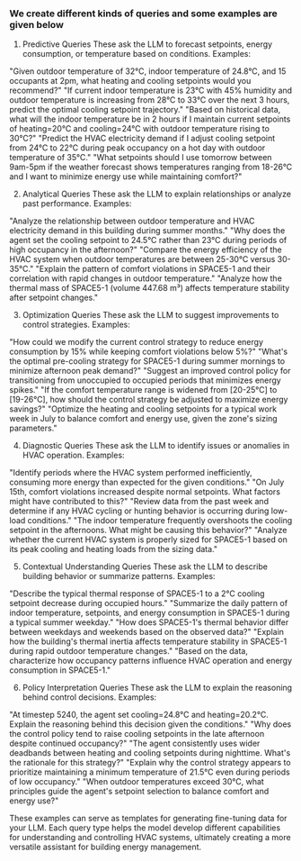 ### We create different kinds of queries and some examples are given below
1. Predictive Queries
These ask the LLM to forecast setpoints, energy consumption, or temperature based on conditions.
Examples:

"Given outdoor temperature of 32°C, indoor temperature of 24.8°C, and 15 occupants at 2pm, what heating and cooling setpoints would you recommend?"
"If current indoor temperature is 23°C with 45% humidity and outdoor temperature is increasing from 28°C to 33°C over the next 3 hours, predict the optimal cooling setpoint trajectory."
"Based on historical data, what will the indoor temperature be in 2 hours if I maintain current setpoints of heating=20°C and cooling=24°C with outdoor temperature rising to 30°C?"
"Predict the HVAC electricity demand if I adjust cooling setpoint from 24°C to 22°C during peak occupancy on a hot day with outdoor temperature of 35°C."
"What setpoints should I use tomorrow between 9am-5pm if the weather forecast shows temperatures ranging from 18-26°C and I want to minimize energy use while maintaining comfort?"

2. Analytical Queries
These ask the LLM to explain relationships or analyze past performance.
Examples:

"Analyze the relationship between outdoor temperature and HVAC electricity demand in this building during summer months."
"Why does the agent set the cooling setpoint to 24.5°C rather than 23°C during periods of high occupancy in the afternoon?"
"Compare the energy efficiency of the HVAC system when outdoor temperatures are between 25-30°C versus 30-35°C."
"Explain the pattern of comfort violations in SPACE5-1 and their correlation with rapid changes in outdoor temperature."
"Analyze how the thermal mass of SPACE5-1 (volume 447.68 m³) affects temperature stability after setpoint changes."

3. Optimization Queries
These ask the LLM to suggest improvements to control strategies.
Examples:

"How could we modify the current control strategy to reduce energy consumption by 15% while keeping comfort violations below 5%?"
"What's the optimal pre-cooling strategy for SPACE5-1 during summer mornings to minimize afternoon peak demand?"
"Suggest an improved control policy for transitioning from unoccupied to occupied periods that minimizes energy spikes."
"If the comfort temperature range is widened from [20-25°C] to [19-26°C], how should the control strategy be adjusted to maximize energy savings?"
"Optimize the heating and cooling setpoints for a typical work week in July to balance comfort and energy use, given the zone's sizing parameters."

4. Diagnostic Queries
These ask the LLM to identify issues or anomalies in HVAC operation.
Examples:

"Identify periods where the HVAC system performed inefficiently, consuming more energy than expected for the given conditions."
"On July 15th, comfort violations increased despite normal setpoints. What factors might have contributed to this?"
"Review data from the past week and determine if any HVAC cycling or hunting behavior is occurring during low-load conditions."
"The indoor temperature frequently overshoots the cooling setpoint in the afternoons. What might be causing this behavior?"
"Analyze whether the current HVAC system is properly sized for SPACE5-1 based on its peak cooling and heating loads from the sizing data."

5. Contextual Understanding Queries
These ask the LLM to describe building behavior or summarize patterns.
Examples:

"Describe the typical thermal response of SPACE5-1 to a 2°C cooling setpoint decrease during occupied hours."
"Summarize the daily pattern of indoor temperature, setpoints, and energy consumption in SPACE5-1 during a typical summer weekday."
"How does SPACE5-1's thermal behavior differ between weekdays and weekends based on the observed data?"
"Explain how the building's thermal inertia affects temperature stability in SPACE5-1 during rapid outdoor temperature changes."
"Based on the data, characterize how occupancy patterns influence HVAC operation and energy consumption in SPACE5-1."

6. Policy Interpretation Queries
These ask the LLM to explain the reasoning behind control decisions.
Examples:

"At timestep 5240, the agent set cooling=24.8°C and heating=20.2°C. Explain the reasoning behind this decision given the conditions."
"Why does the control policy tend to raise cooling setpoints in the late afternoon despite continued occupancy?"
"The agent consistently uses wider deadbands between heating and cooling setpoints during nighttime. What's the rationale for this strategy?"
"Explain why the control strategy appears to prioritize maintaining a minimum temperature of 21.5°C even during periods of low occupancy."
"When outdoor temperatures exceed 30°C, what principles guide the agent's setpoint selection to balance comfort and energy use?"

These examples can serve as templates for generating fine-tuning data for your LLM. Each query type helps the model develop different capabilities for understanding and controlling HVAC systems, ultimately creating a more versatile assistant for building energy management.